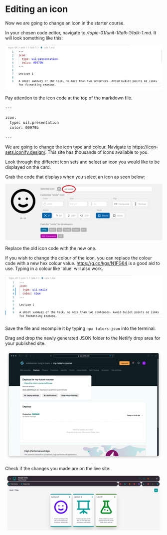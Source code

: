 # Editing an icon

Now we are going to change an icon in the starter course. 

In your chosen code editor, navigate to */topic-01/unit-1/talk-1/talk-1.md*. It will look something like this:

![code](img/06x.png)

Pay attention to the icon code at the top of the markdown file.

~~~
---

icon:
  type: uil:presentation
  color: 00979b

---
~~~

We are going to change the icon type and colour. Navigate to https://icon-sets.iconify.design/. This site has thousands of icons available to you. 

Look through the different icon sets and select an icon you would like to be displayed on the card. 

Grab the code that displays when you select an icon as seen below:

![iconfiy](img/07x.png)

Replace the old icon code with the new one. 

If you wish to change the colour of the icon, you can replace the colour code with a new hex colour value. https://g.co/kgs/N1FG64 is a good aid to use. Typing in a colour like 'blue' will also work. 

![updated-code](img/08x.png)

Save the file and recompile it by typing `npx tutors-json` into the terminal. 

Drag and drop the newly generated JSON folder to the Netlify drop area for your published site. 

![netlify-deploys](img/21.png)

Check if the changes you made are on the live site.

![updated-site](img/09x.png)

